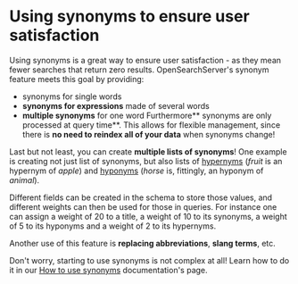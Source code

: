 # Using synonyms to ensure user satisfaction

Using synonyms is a great way to ensure user satisfaction - as they mean fewer searches that return zero results. OpenSearchServer's synonym feature meets this goal by providing:

*   synonyms for single words
*   **synonyms for expressions** made of several words
*   **multiple synonyms** for one word
Furthermore** synonyms are only processed at query time**. This allows for flexible management, since there is **no need to reindex all of your data** when synonyms change!

<!--more-->

Last but not least, you can create **multiple lists of synonyms**! One example is creating not just list of synonyms, but also lists of [hypernyms](http://en.wiktionary.org/wiki/hypernym) (_fruit_ is an hypernym of _apple_) and [hyponyms](http://en.wiktionary.org/wiki/hyponym) (_horse_ is, fittingly, an hyponym of _animal_).

Different fields can be created in the schema to store those values, and different weights can then be used for those in queries. For instance one can assign a weight of 20 to a title, a weight of 10 to its synonyms, a weight of 5 to its hyponyms and a weight of 2 to its hypernyms.

Another use of this feature is **replacing abbreviations**, **slang terms**, etc.

Don't worry, starting to use synonyms is not complex at all! Learn how to do it in our [How to use synonyms](http://www.opensearchserver.com/documentation/faq/querying/how_to_use_synonyms.md) documentation's page.